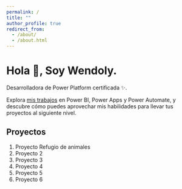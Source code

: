 ```yaml
---
permalink: /
title: ""
author_profile: true
redirect_from: 
  - /about/
  - /about.html
---
```



Hola 👋, Soy Wendoly.
======
Desarrolladora de Power Platform certificada ✨. 

Explora [mis trabajos](https://wendolyponce.github.io/portfolio/) en Power BI, Power Apps y Power Automate, y descubre cómo puedes aprovechar mis habilidades para llevar tus proyectos al siguiente nivel.


Proyectos
------
1. Proyecto Refugio de animales
1. Proyecto 2
1. Proyecto 3
1. Proyecto 4
1. Proyecto 5
1. Proyecto 6